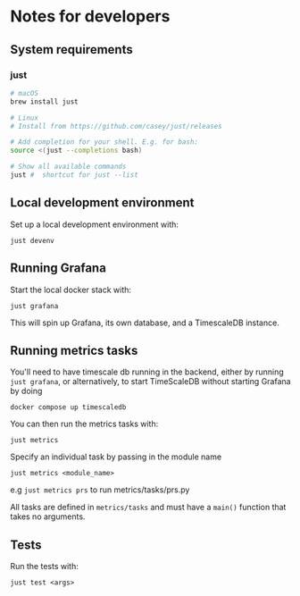 # Notes for developers

## System requirements

### just

```sh
# macOS
brew install just

# Linux
# Install from https://github.com/casey/just/releases

# Add completion for your shell. E.g. for bash:
source <(just --completions bash)

# Show all available commands
just #  shortcut for just --list
```


## Local development environment

Set up a local development environment with:
```
just devenv
```

## Running Grafana
Start the local docker stack with:
```
just grafana
```

This will spin up Grafana, its own database, and a TimescaleDB instance.

## Running metrics tasks

You'll need to have timescale db running in the backend, either by running `just grafana`, or alternatively, to start TimeScaleDB without starting Grafana by doing
```
docker compose up timescaledb
```

You can then run the metrics tasks with:
```
just metrics
```

Specify an individual task by passing in the module name
```
just metrics <module_name>
```

e.g `just metrics prs` to run metrics/tasks/prs.py

All tasks are defined in `metrics/tasks` and must have a `main()` function that takes no arguments.


## Tests
Run the tests with:
```
just test <args>
```
